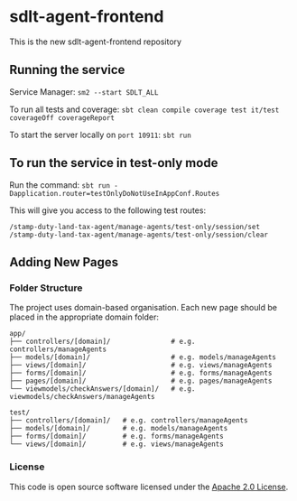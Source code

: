 
# sdlt-agent-frontend

This is the new sdlt-agent-frontend repository

## Running the service

Service Manager: `sm2 --start SDLT_ALL`

To run all tests and coverage: `sbt clean compile coverage test it/test coverageOff coverageReport`

To start the server locally on `port 10911`: `sbt run`

## To run the service in test-only mode

Run the command: `sbt run -Dapplication.router=testOnlyDoNotUseInAppConf.Routes`

This will give you access to the following test routes:
```
/stamp-duty-land-tax-agent/manage-agents/test-only/session/set
/stamp-duty-land-tax-agent/manage-agents/test-only/session/clear
```

## Adding New Pages

### Folder Structure
The project uses domain-based organisation. Each new page should be placed in the appropriate domain folder:

```
app/
├── controllers/[domain]/               # e.g. controllers/manageAgents
├── models/[domain]/                    # e.g. models/manageAgents
├── views/[domain]/                     # e.g. views/manageAgents
├── forms/[domain]/                     # e.g. forms/manageAgents
├── pages/[domain]/                     # e.g. pages/manageAgents
└── viewmodels/checkAnswers/[domain]/   # e.g. viewmodels/checkAnswers/manageAgents
```

```
test/
├── controllers/[domain]/   # e.g. controllers/manageAgents
├── models/[domain]/        # e.g. models/manageAgents
├── forms/[domain]/         # e.g. forms/manageAgents
└── views/[domain]/         # e.g. views/manageAgents
```

### License

This code is open source software licensed under the [Apache 2.0 License]("http://www.apache.org/licenses/LICENSE-2.0.html").